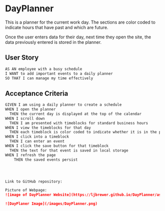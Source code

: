 # DayPlanner
This is a planner for the current work day.  The sections are color coded to indicate hours that have past and which are future.

Once the user enters data for their day, next time they open the site, the data previously entered is stored in the planner.

## User Story

```md
AS AN employee with a busy schedule
I WANT to add important events to a daily planner
SO THAT I can manage my time effectively
```

## Acceptance Criteria

```md
GIVEN I am using a daily planner to create a schedule
WHEN I open the planner
  THEN the current day is displayed at the top of the calendar
WHEN I scroll down
  THEN I am presented with timeblocks for standard business hours
WHEN I view the timeblocks for that day
  THEN each timeblock is color coded to indicate whether it is in the past, present, or future
WHEN I click into a timeblock
  THEN I can enter an event
WHEN I click the save button for that timeblock
  THEN the text for that event is saved in local storage
WHEN I refresh the page
    THEN the saved events persist




Link to GitHub repository:

Picture of Webpage:
![image of DayPlanner Website](https://ljbrewer.github.io/DayPlanner/assets/images/DayPlanner.png)

![DayPlaner Image](/images/DayPlanner.png)